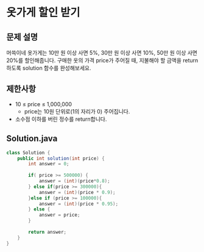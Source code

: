 # 옷가게 할인 받기
## 문제 설명
머쓱이네 옷가게는 10만 원 이상 사면 5%, 30만 원 이상 사면 10%, 50만 원 이상 사면 20%를 할인해줍니다.
구매한 옷의 가격 price가 주어질 때, 지불해야 할 금액을 return 하도록 solution 함수를 완성해보세요.
## 제한사항
- 10 ≤ price ≤ 1,000,000
  - price는 10원 단위로(1의 자리가 0) 주어집니다.
- 소수점 이하를 버린 정수를 return합니다.
## Solution.java
```java
class Solution {
    public int solution(int price) {
        int answer = 0;
        
        if( price >= 500000) {
            answer = (int)(price*0.8);
        } else if(price >= 300000){
            answer = (int)(price * 0.9);
        }else if (price >= 100000){
            answer = (int)(price * 0.95);
        } else {
            answer = price;
        }
        
        return answer;
    }
}
```
